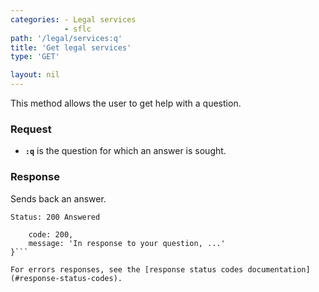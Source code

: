 ```yaml
---
categories: - Legal services
            - sflc
path: '/legal/services:q'
title: 'Get legal services'
type: 'GET'

layout: nil
---
```


This method allows the user to get help with a question.

### Request

* **`:q`** is the question for which an answer is sought.

### Response

Sends back an answer.

```Status: 200 Answered```
```{
    code: 200,
    message: 'In response to your question, ...'
}```

For errors responses, see the [response status codes documentation](#response-status-codes).

